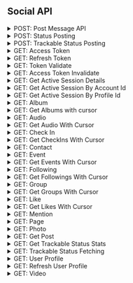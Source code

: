 ## Social API

<details>
    <summary>POST: Post Message API</summary>

Post Message API is used to post messages to the user's contacts.

**Supported Providers:** Twitter, LinkedIn

The Message API is used to post messages to the user?s contacts. This is one of the APIs that makes up the LoginRadius Friend Invite System. After using the Contact API, you can send messages to the retrieved contacts. This API requires setting permissions in your LoginRadius Dashboard.

GET & POST Message API work the same way except the API method is different. [More Info](https://www.loginradius.com/docs/api/v2/customer-identity-api/social-login/advanced-social-api/post-message-api)

```js
let accessToken = '<accessToken>'; //Required
let message = '<message>'; //Required
let subject = '<subject>'; //Required
let to = '<to>'; //Required

lrv2.socialApi
  .postMessage(accessToken, message, subject, to)
  .then((response) => {
    console.log(response);
  })
  .catch((error) => {
    console.log(error);
  });
```
</details>

<details>
    <summary>POST: Status Posting</summary>

The Status API is used to update the status on the user's wall.

**Supported Providers:** Facebook, Twitter, LinkedIn. [More Info](https://www.loginradius.com/docs/api/v2/customer-identity-api/social-login/advanced-social-api/status-posting/)

```js
let accessToken = '<accessToken>'; //Required
let caption = '<caption>'; //Required
let description = '<description>'; //Required
let imageurl = '<imageurl>'; //Required
let status = '<status>'; //Required
let title = '<title>'; //Required
let url = '<url>'; //Required
let shorturl = '<shorturl>'; //Optional

lrv2.socialApi
  .statusPosting(
    accessToken,
    caption,
    description,
    imageurl,
    status,
    title,
    url,
    shorturl
  )
  .then((response) => {
    console.log(response);
  })
  .catch((error) => {
    console.log(error);
  });
```
</details>

<details>
    <summary>POST: Trackable Status Posting</summary>

The Trackable status API works very similar to the Status API but it returns a Post id that you can use to track the stats(shares, likes, comments) for a specific share/post/status update. This API requires setting permissions in your LoginRadius Dashboard.

The Trackable Status API is used to update the status on the user's wall and return an Post ID value. It is commonly referred to as Permission based sharing or Push notifications.

POST Input Parameter Format: application/x-www-form-urlencoded [More Info](https://www.loginradius.com/docs/api/v2/customer-identity-api/social-login/advanced-social-api/trackable-status-posting/)

```js
let accessToken = '<accessToken>'; //Required

let statusModel = {
  caption: '<caption>',
  description: '<description>',
  imageurl: '<imageurl>',
  status: '<status>',
  title: '<title>',
  url: '<url>',
}; //Required

lrv2.socialApi
  .trackableStatusPosting(accessToken, statusModel)
  .then((response) => {
    console.log(response);
  })
  .catch((error) => {
    console.log(error);
  });
```
</details>

<details>
    <summary>GET: Access Token</summary>

This API Is used to translate the Request Token returned during authentication into an Access Token that can be used with other API calls. [More Info](https://www.loginradius.com/docs/api/v2/customer-identity-api/social-login/access-token)

```js
let token = '<token>'; //Required

lrv2.socialApi
  .exchangeAccessToken(token)
  .then((response) => {
    console.log(response);
  })
  .catch((error) => {
    console.log(error);
  });
```
</details>

<details>
    <summary>GET: Refresh Token</summary>

The Refresh Access Token API is used to refresh the provider access token after authentication. It will be valid for up to 60 days on LoginRadius depending on the provider. In order to use the access token in other APIs, always refresh the token using this API.

**Supported Providers :** Facebook,Yahoo,Google,Twitter, Linkedin.

Contact LoginRadius support team to enable this API. [More Info](https://www.loginradius.com/docs/api/v2/customer-identity-api/refresh-token/refresh-token)

```js
let accessToken = '<accessToken>'; //Required
let expiresIn = 0; //Optional
let isWeb = true; //Optional

lrv2.socialApi
  .refreshAccessToken(accessToken, expiresIn, isWeb)
  .then((response) => {
    console.log(response);
  })
  .catch((error) => {
    console.log(error);
  });
```
</details>

<details>
    <summary>GET: Token Validate</summary>

This API validates access token, if valid then returns a response with its expiry otherwise error. [More Info](https://www.loginradius.com/docs/api/v2/customer-identity-api/social-login/validate-access-token)

```js
let accessToken = '<accessToken>'; //Required

lrv2.socialApi
  .validateAccessToken(accessToken)
  .then((response) => {
    console.log(response);
  })
  .catch((error) => {
    console.log(error);
  });
```
</details>

<details>
    <summary>GET: Access Token Invalidate</summary>

This api invalidates the active access token or expires an access token validity. [More Info](https://www.loginradius.com/docs/api/v2/customer-identity-api/social-login/invalidate-access-token)

```js
let accessToken = '<accessToken>'; //Required

lrv2.socialApi
  .inValidateAccessToken(accessToken)
  .then((response) => {
    console.log(response);
  })
  .catch((error) => {
    console.log(error);
  });
```
</details>

<details>
    <summary>GET: Get Active Session Details</summary>

This api is use to get all active session by Access Token. [More Info](https://www.loginradius.com/docs/api/v2/customer-identity-api/social-login/advanced-social-api/get-active-session-details)

```js
let token = '<token>'; //Required

lrv2.socialApi
  .getActiveSession(token)
  .then((response) => {
    console.log(response);
  })
  .catch((error) => {
    console.log(error);
  });
```
</details>

<details>
    <summary>GET: Get Active Session By Account Id</summary>

This api is used to get all active sessions by AccountID(UID). [More Info](https://www.loginradius.com/docs/api/v2/customer-identity-api/social-login/active-session-by-account-id/)

```js
let accountId = '<accountId>'; //Required

lrv2.socialApi
  .getActiveSessionByAccountID(accountId)
  .then((response) => {
    console.log(response);
  })
  .catch((error) => {
    console.log(error);
  });
```
</details>

<details>
    <summary>GET: Get Active Session By Profile Id</summary>

 This api is used to get all active sessions by ProfileId.  [More Info](https://www.loginradius.com/docs/api/v2/customer-identity-api/social-login/active-session-by-profile-id/)

```js
let profileId = '<profileId>'; //Required

lrv2.socialApi
  .getActiveSessionByProfileID(profileId)
  .then((response) => {
    console.log(response);
  })
  .catch((error) => {
    console.log(error);
  });
```
</details>

<details>
    <summary>GET: Album</summary>

**Supported Providers:** Facebook, Google, Live, Vkontakte.

This API returns the photo albums associated with the passed in access tokens Social Profile. [More Info](https://www.loginradius.com/docs/api/v2/customer-identity-api/social-login/advanced-social-api/album/)

```js
let accessToken = '<accessToken>'; //Required

lrv2.socialApi
  .getAlbums(accessToken)
  .then((response) => {
    console.log(response);
  })
  .catch((error) => {
    console.log(error);
  });
```
</details>

<details>
    <summary>GET: Get Albums with cursor</summary>

**Supported Providers:** Facebook, Google, Live, Vkontakte.

This API returns the photo albums associated with the passed in access tokens Social Profile. [More Info](https://www.loginradius.com/docs/api/v2/customer-identity-api/social-login/advanced-social-api/album/)

```js
let accessToken = '<accessToken>'; //Required
let nextCursor = '<nextCursor>'; //Required

lrv2.socialApi
  .getAlbumsWithCursor(accessToken, nextCursor)
  .then((response) => {
    console.log(response);
  })
  .catch((error) => {
    console.log(error);
  });
```
</details>

<details>
    <summary>GET: Audio</summary>

The Audio API is used to get audio files data from the user's social account.
 
**Supported Providers:** Live, Vkontakte  [More Info](https://www.loginradius.com/docs/api/v2/customer-identity-api/social-login/advanced-social-api/audio)

```js
let accessToken = '<accessToken>'; //Required

lrv2.socialApi
  .getAudios(accessToken)
  .then((response) => {
    console.log(response);
  })
  .catch((error) => {
    console.log(error);
  });
```
</details>

<details>
    <summary>GET: Get Audio With Cursor</summary>

The Audio API is used to get audio files data from the user's social account.

**Supported Providers:** Live, Vkontakte [More Info](https://www.loginradius.com/docs/api/v2/customer-identity-api/social-login/advanced-social-api/audio)

```js
let accessToken = '<accessToken>'; //Required
let nextCursor = '<nextCursor>'; //Required

lrv2.socialApi
  .getAudiosWithCursor(accessToken, nextCursor)
  .then((response) => {
    console.log(response);
  })
  .catch((error) => {
    console.log(error);
  });
```
</details>

<details>
    <summary>GET: Check In</summary>

The Check In API is used to get check Ins data from the user's social account.

**Supported Providers:** Facebook, Foursquare, Vkontakte [More Info](https://www.loginradius.com/docs/api/v2/customer-identity-api/social-login/advanced-social-api/check-in)

```js
let accessToken = '<accessToken>'; //Required

lrv2.socialApi
  .getCheckIns(accessToken)
  .then((response) => {
    console.log(response);
  })
  .catch((error) => {
    console.log(error);
  });
```
</details>

<details>
    <summary>GET: Get CheckIns With Cursor</summary>

The Check In API is used to get check Ins data from the user's social account.

**Supported Providers:** Facebook, Foursquare, Vkontakte. [More Info](https://www.loginradius.com/docs/api/v2/customer-identity-api/social-login/advanced-social-api/check-in)

```js
let accessToken = '<accessToken>'; //Required
let nextCursor = '<nextCursor>'; //Required

lrv2.socialApi
  .getCheckInsWithCursor(accessToken, nextCursor)
  .then((response) => {
    console.log(response);
  })
  .catch((error) => {
    console.log(error);
  });
```
</details>

<details>
    <summary>GET: Contact</summary>

The Contact API is used to get contacts/friends/connections data from the user's social account.This is one of the APIs that makes up the LoginRadius Friend Invite System. The data will normalized into LoginRadius' standard data format. This API requires setting permissions in your LoginRadius Dashboard.

**Note:** Facebook restricts access to the list of friends that is returned. When using the Contacts API with Facebook you will only receive friends that have accepted some permissions with your app.

**Supported Providers:** Facebook, Foursquare, Google, LinkedIn, Live, Twitter, Vkontakte, Yahoo. [More Info](https://www.loginradius.com/docs/api/v2/customer-identity-api/social-login/advanced-social-api/contact)

```js
let accessToken = '<accessToken>'; //Required
let nextCursor = '<nextCursor>'; //Optional

lrv2.socialApi
  .getContacts(accessToken, nextCursor)
  .then((response) => {
    console.log(response);
  })
  .catch((error) => {
    console.log(error);
  });
```
</details>

<details>
    <summary>GET: Event</summary>

The Event API is used to get the event data from the user's social account.
 
**Supported Providers:** Facebook, Live. [More Info](https://www.loginradius.com/docs/api/v2/customer-identity-api/social-login/advanced-social-api/event)

```js
let accessToken = '<accessToken>'; //Required

lrv2.socialApi
  .getEvents(accessToken)
  .then((response) => {
    console.log(response);
  })
  .catch((error) => {
    console.log(error);
  });
```
</details>

<details>
    <summary>GET: Get Events With Cursor</summary>

The Event API is used to get the event data from the user's social account.

**Supported Providers:** Facebook, Live. [More Info](https://www.loginradius.com/docs/api/v2/customer-identity-api/social-login/advanced-social-api/event)

```js
let accessToken = '<accessToken>'; //Required
let nextCursor = '<nextCursor>'; //Required

lrv2.socialApi
  .getEventsWithCursor(accessToken, nextCursor)
  .then((response) => {
    console.log(response);
  })
  .catch((error) => {
    console.log(error);
  });
```
</details>

<details>
    <summary>GET: Following</summary>

Get the following user list from the user's social account.

**Supported Providers:** Twitter. [More Info](https://www.loginradius.com/docs/api/v2/customer-identity-api/social-login/advanced-social-api/following)

```js
let accessToken = '<accessToken>'; //Required

lrv2.socialApi
  .getFollowings(accessToken)
  .then((response) => {
    console.log(response);
  })
  .catch((error) => {
    console.log(error);
  });
```
</details>

<details>
    <summary>GET: Get Followings With Cursor</summary>

Get the following user list from the user's social account.

**Supported Providers:** Twitter. [More Info](https://www.loginradius.com/docs/api/v2/customer-identity-api/social-login/advanced-social-api/following)

```js
let accessToken = '<accessToken>'; //Required
let nextCursor = '<nextCursor>'; //Required

lrv2.socialApi
  .getFollowingsWithCursor(accessToken, nextCursor)
  .then((response) => {
    console.log(response);
  })
  .catch((error) => {
    console.log(error);
  });
```
</details>

<details>
    <summary>GET: Group</summary>

The Group API is used to get group data from the user's social account.

**Supported Providers:** Facebook, Vkontakte. [More Info](https://www.loginradius.com/docs/api/v2/customer-identity-api/social-login/advanced-social-api/group)

```js
let accessToken = '<accessToken>'; //Required

lrv2.socialApi
  .getGroups(accessToken)
  .then((response) => {
    console.log(response);
  })
  .catch((error) => {
    console.log(error);
  });
```
</details>

<details>
    <summary>GET: Get Groups With Cursor</summary>

The Group API is used to get group data from the user's social account.

**Supported Providers:** Facebook, Vkontakte [More Info](https://www.loginradius.com/docs/api/v2/customer-identity-api/social-login/advanced-social-api/group)

```js
let accessToken = '<accessToken>'; //Required
let nextCursor = '<nextCursor>'; //Required

lrv2.socialApi
  .getGroupsWithCursor(accessToken, nextCursor)
  .then((response) => {
    console.log(response);
  })
  .catch((error) => {
    console.log(error);
  });
```
</details>

<details>
    <summary>GET: Like</summary>

The Like API is used to get likes data from the user's social account.

**Supported Providers:** Facebook [More Info](https://www.loginradius.com/docs/api/v2/customer-identity-api/social-login/advanced-social-api/like)

```js
let accessToken = '<accessToken>'; //Required

lrv2.socialApi
  .getLikes(accessToken)
  .then((response) => {
    console.log(response);
  })
  .catch((error) => {
    console.log(error);
  });
```
</details>

<details>
    <summary>GET: Get Likes With Cursor</summary>

The Like API is used to get likes data from the user's social account.

**Supported Providers:** Facebook. [More Info](https://www.loginradius.com/docs/api/v2/customer-identity-api/social-login/advanced-social-api/like)

```js
let accessToken = '<accessToken>'; //Required
let nextCursor = '<nextCursor>'; //Required

lrv2.socialApi
  .getLikesWithCursor(accessToken, nextCursor)
  .then((response) => {
    console.log(response);
  })
  .catch((error) => {
    console.log(error);
  });
```
</details>

<details>
    <summary>GET: Mention</summary>

The Mention API is used to get mentions data from the user's social account.

**Supported Providers:** Twitter. [More Info](https://www.loginradius.com/docs/api/v2/customer-identity-api/social-login/advanced-social-api/mention)

```js
let accessToken = '<accessToken>'; //Required

lrv2.socialApi
  .getMentions(accessToken)
  .then((response) => {
    console.log(response);
  })
  .catch((error) => {
    console.log(error);
  });
```
</details>

<details>
    <summary>GET: Page</summary>

The Page API is used to get the page data from the user's social account.

**Supported Providers:** Facebook, LinkedIn. [More Info](https://www.loginradius.com/docs/api/v2/customer-identity-api/social-login/advanced-social-api/page)

```js
let accessToken = '<accessToken>'; //Required
let pageName = '<pageName>'; //Required

lrv2.socialApi
  .getPage(accessToken, pageName)
  .then((response) => {
    console.log(response);
  })
  .catch((error) => {
    console.log(error);
  });
```
</details>

<details>
    <summary>GET: Photo</summary>

The Photo API is used to get photo data from the user's social account.

**Supported Providers:** Facebook, Foursquare, Google, Live, Vkontakte. [More Info](https://www.loginradius.com/docs/api/v2/customer-identity-api/social-login/advanced-social-api/photo)

```js
let accessToken = '<accessToken>'; //Required
let albumId = '<albumId>'; //Required

lrv2.socialApi
  .getPhotos(accessToken, albumId)
  .then((response) => {
    console.log(response);
  })
  .catch((error) => {
    console.log(error);
  });
```
</details>

<details>
    <summary>GET: Get Post</summary>

The Post API is used to get post message data from the user's social account.

**Supported Providers:** Facebook. [More Info](https://www.loginradius.com/docs/api/v2/customer-identity-api/social-login/advanced-social-api/post)

```js
let accessToken = '<accessToken>'; //Required

lrv2.socialApi
  .getPosts(accessToken)
  .then((response) => {
    console.log(response);
  })
  .catch((error) => {
    console.log(error);
  });
```
</details>

<details>
    <summary>GET: Get Trackable Status Stats</summary>

The Trackable status API works very similar to the Status API but it returns a Post id that you can use to track the stats(shares, likes, comments) for a specific share/post/status update. This API requires setting permissions in your LoginRadius Dashboard.

The Trackable Status API is used to update the status on the user's wall and return an Post ID value. It is commonly referred to as Permission based sharing or Push notifications. [More Info](https://www.loginradius.com/docs/api/v2/customer-identity-api/social-login/advanced-social-api/get-trackable-status-stats/)

```js
let accessToken = '<accessToken>'; //Required
let caption = '<caption>'; //Required
let description = '<description>'; //Required
let imageurl = '<imageurl>'; //Required
let status = '<status>'; //Required
let title = '<title>'; //Required
let url = '<url>'; //Required

lrv2.socialApi
  .getTrackableStatusStats(
    accessToken,
    caption,
    description,
    imageurl,
    status,
    title,
    url
  )
  .then((response) => {
    console.log(response);
  })
  .catch((error) => {
    console.log(error);
  });
```
</details>

<details>
    <summary>GET: Trackable Status Fetching</summary>

The Trackable status API works very similar to the Status API but it returns a Post id that you can use to track the stats(shares, likes, comments) for a specific share/post/status update. This API requires setting permissions in your LoginRadius Dashboard.

This API is used to retrieve a tracked post based on the passed in post ID value. This API requires setting permissions in your LoginRadius Dashboard

**Note:** To utilize this API you need to find the ID for the post you want to track, which might require using Trackable Status Posting API first. [More Info](https://www.loginradius.com/docs/api/v2/customer-identity-api/social-login/advanced-social-api/trackable-status-fetching/)

```js
let postId = '<postId>'; //Required

lrv2.socialApi
  .trackableStatusFetching(postId)
  .then((response) => {
    console.log(response);
  })
  .catch((error) => {
    console.log(error);
  });
```
</details>

<details>
    <summary>GET: User Profile</summary>

The User Profile API is used to get social profile data from the user's social account after authentication.

<b>Supported Providers:</b> All. [More Info](https://www.loginradius.com/docs/api/v2/customer-identity-api/social-login/user-profile)

```js
let accessToken = '<accessToken>'; //Required
let fields = null; //Optional

lrv2.socialApi
  .getSocialUserProfile(accessToken, fields)
  .then((response) => {
    console.log(response);
  })
  .catch((error) => {
    console.log(error);
  });
```
</details>

<details>
    <summary>GET: Refresh User Profile</summary>

The User Profile API is used to get the latest updated social profile data from the user's social account after authentication. The social profile will be retrieved via oAuth and OpenID protocols. The data is normalized into LoginRadius' standard data format. This API should be called using the access token retrieved from the refresh access token API. [More Info](https://www.loginradius.com/docs/api/v2/customer-identity-api/refresh-token/refresh-user-profile)

```js
let accessToken = '<accessToken>'; //Required
let fields = null; //Optional

lrv2.socialApi
  .getRefreshedSocialUserProfile(accessToken, fields)
  .then((response) => {
    console.log(response);
  })
  .catch((error) => {
    console.log(error);
  });
```
</details>

<details>
    <summary>GET: Video</summary>

The Video API is used to get video files data from the user's social account.

<b>Supported Providers:</b> Facebook, Google, Live, Vkontakte. [More Info](https://www.loginradius.com/docs/api/v2/customer-identity-api/social-login/advanced-social-api/video)

```js
let accessToken = '<accessToken>'; //Required
let nextCursor = '<nextCursor>'; //Required

lrv2.socialApi
  .getVideos(accessToken, nextCursor)
  .then((response) => {
    console.log(response);
  })
  .catch((error) => {
    console.log(error);
  });
```
</details>

